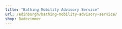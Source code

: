 ```yaml
---
title: "Bathing Mobility Advisory Service"
url: /edinburgh/bathing-mobility-advisory-service/
shop: Badezimmer
---
```


